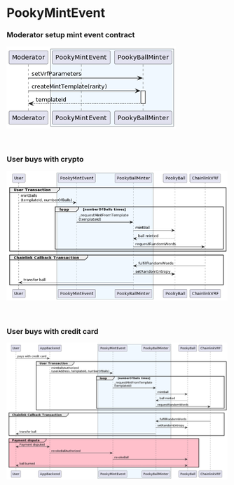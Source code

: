 # PookyMintEvent

### Moderator setup mint event contract
![moderatorSetup](./PookyMintEvent/moderatorSetup.png)
<br/><br/><br/>

### User buys with crypto
![userBuysFromContract](./PookyMintEvent/userBuysFromContract.png)
<br/><br/><br/>

### User buys with credit card
![userBuysWithCreditcard](./PookyMintEvent/userBuysWithCreditcard.png)
<br/><br/><br/>
